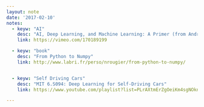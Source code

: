 ```yaml
---
layout: note
date: '2017-02-10'
notes:
  - keyw: "AI"
    desc: "AI, Deep Learning, and Machine Learning: A Primer (from Andreessen Horowitz)"
    link: https://vimeo.com/170189199

  - keyw: "book"
    desc: "From Python to Numpy"
    link: http://www.labri.fr/perso/nrougier/from-python-to-numpy/


  - keyw: "Self Driving Cars"
    desc: "MIT 6.S094: Deep Learning for Self-Driving Cars"
    link: https://www.youtube.com/playlist?list=PLrAXtmErZgOeiKm4sgNOknGvNjby9efdf

---
```

